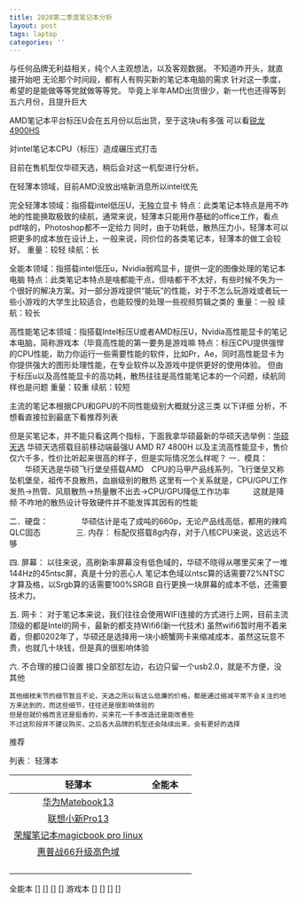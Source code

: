 ```yaml
---
title: 2020第二季度笔记本分析
layout: post
tags: laptop
categories: ''
---
```

与任何品牌无利益相关，纯个人主观想法，以及客观数据。
不知道咋开头，就直接开始吧
无论那个时间段，都有人有购买新的笔记本电脑的需求
针对这一季度，希望的是能做等等党就做等等党。
毕竟上半年AMD出货很少，新一代也还得等到五六月份，且提升巨大

AMD笔记本平台标压U会在五月份以后出货，至于这块u有多强
可以看[锐龙4900HS](http://https://www.bilibili.com/video/BV1Jp4y1C79K)

对intel笔记本CPU（标压）造成碾压式打击

目前在售机型仅华硕天选，稍后会对这一机型进行分析。

在轻薄本领域，目前AMD没放出啥新消息所以intel优先

完全轻薄本领域：指搭载intel低压U，无独立显卡
特点：此类笔记本特点是用不咋地的性能换取极致的续航，通常来说，轻薄本只能用作基础的office工作，看点pdf啥的，Photoshop都不一定给力
同时，由于功耗低，散热压力小，轻薄本可以把更多的成本放在设计上，一般来说，同价位的各类笔记本，轻薄本的做工会较好。
重量：较轻
续航：长

全能本领域：指搭载intel低压u，Nvidia弱鸡显卡，提供一定的图像处理的笔记本电脑
特点：此类笔记本特点是啥都能干点，但啥都干不太好，有些时候不失为一个很好的解决方案。对一部分游戏提供“能玩”的性能，对于不怎么玩游戏或者玩一些小游戏的大学生比较适合，也能较慢的处理一些视频剪辑之类的
重量：一般
续航：较长

高性能笔记本领域：指搭载Intel标压U或者AMD标压U，Nvidia高性能显卡的笔记本电脑，简称游戏本（毕竟高性能的第一要务是游戏嘛
特点：标压CPU提供强悍的CPU性能，助力你运行一些需要性能的软件，比如Pr，Ae，同时高性能显卡为你提供强大的图形处理性能，在专业软件以及游戏中提供更好的使用体验。
但由于标压u以及高性能显卡的高功耗，散热往往是高性能笔记本的一个问题，续航同样也是问题
重量：较重
续航：较短

主流的笔记本根据CPU和GPU的不同性能级别大概就分这三类
以下详细 分析，不想看直接拉到最底下看推荐列表

但是买笔记本，并不能只看这两个指标，下面我拿华硕最新的华硕天选举例：[华硕天选](https://u.jd.com/Wf6daY)
华硕天选搭载目前移动端最强U AMD R7 4800H 以及主流高性能显卡，售价仅六千多，性价比听起来很高的样子，但是实际情况怎么样呢？
一．模具：
   　　华硕天选是华硕飞行堡垒搭载AMD　CPU的马甲产品线系列，飞行堡垒又称坠机堡垒，祖传不良散热，血崩级别的散热
   这里有一个关系就是，CPU/GPU工作发热→热管、风扇散热→热量散不出去→CPU/GPU降低工作功率　　　这就是降频
   不咋地的散热设计导致硬件并不能发挥其因有的性能
   
二．硬盘：
　　　　华硕估计是屯了成吨的660p，无论产品线高低，都用的辣鸡QLC固态
　　　　
三. 内存：
       标配仅搭载8g内存，对于八核CPU来说，这远远不够
       
四. 屏幕：
       以往来说，高刷新率屏幕没有低色域的，华硕不晓得从哪里买来了一堆144Hz的45ntsc屏，真是十分的恶心人
    笔记本色域以ntsc算的话需要72%NTSC才算及格，以Srgb算的话需要100%SRGB
    自行更换一块屏幕的成本不低，还需要技术力。
    
五. 网卡：
        对于笔记本来说，我们往往会使用WIFI连接的方式进行上网，目前主流顶级的都是Intel的网卡，最新的都支持Wifi6(新一代技术)
    虽然wifi6暂时用不着来着，但都0202年了，华硕还是选择用一块小螃蟹网卡来缩减成本，虽然这玩意不贵，也就几十块钱，但是真的很影响体验
    
六. 不合理的接口设置
    接口全部怼左边，右边只留一个usb2.0，就是不方便，没其他
    
    其他细枝末节的细节暂且不论，天选之所以有这么低廉的价格，都是通过缩减平常不会关注的地方来达到的，而这些细节，往往还是很影响体验的
    但是但就价格而言还是挺香的，买来花一千多改造还是能改善些
    不过这阶段并不建议购买，之后各大品牌的机型还会陆续出来，会有更好的选择
    
推荐

列表：
轻薄本



|   轻薄本  |   全能本  |     |
|:---:|:---:|:---:|
|   [华为Matebook13](https://u.jd.com/4SfUOY)  |     |     |
|   [联想小新Pro13](https://u.jd.com/TvReXm)  |     |     |
|   [荣耀笔记本magicbook pro linux](https://u.jd.com/OPslWd)
|   [惠普战66升级高色域](https://u.jd.com/7rLXPQ) |     |
|     |     |     |
|     |     |     |
|     |     |     |
|     |     |     |

全能本
[]
[]
[]
[]
游戏本
[]
[]
[]
[]